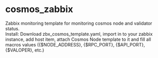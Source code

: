 # cosmos_zabbix
Zabbix monitoring template for monitoring cosmos node and validator status.\
Install: Download zbx_cosmos_template.yaml, import in to your zabbix instance, add host item, attach Cosmos Node template to it and fill all macros values ({$NODE_ADDRESS}, {$RPC_PORT}, {$API_PORT}, {$VALOPER}, etc.)
